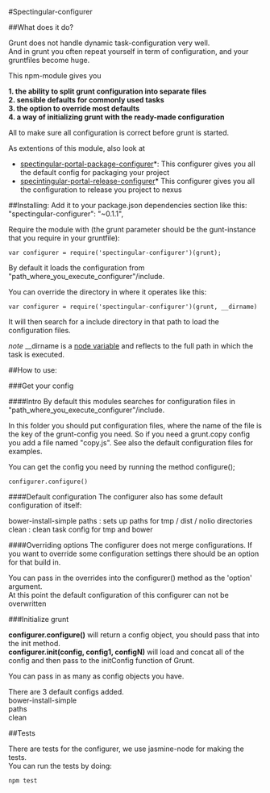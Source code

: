 #Spectingular-configurer

##What does it do?

Grunt does not handle dynamic task-configuration very well.   
And in grunt you often repeat yourself in term of configuration, and your gruntfiles become huge.

This npm-module gives you  
  
  
**1. the ability to split grunt configuration into separate files  
2. sensible defaults for commonly used tasks  
3. the option to override most defaults  
4. a way of initializing grunt with the ready-made configuration**


  
All to make sure all configuration is correct before grunt is started.

As extentions of this module, also look at  
* [spectingular-portal-package-configurer](https://stash.europe.intranet/projects/FL/repos/spectingular-portal-package-configurer/browse)*: This configurer gives you all the default config for packaging your project  
* [specintingular-portal-release-configurer](https://stash.europe.intranet/projects/FL/repos/spectingular-portal-release-configurer/browse)* This configurer gives you all the configuration to release you project to nexus


##Installing:
Add it to your package.json dependencies section like this:  "spectingular-configurer": "~0.1.1",

Require the module with (the grunt parameter should be the gunt-instance that you require in your gruntfile):

```
var configurer = require('spectingular-configurer')(grunt);
```

By default it loads the configuration from "path_where_you_execute_configurer"/include. 

You can override the directory in where it operates like this:  

``` 
var configurer = require('spectingular-configurer')(grunt, __dirname)
```

It will then search for a include directory in that path to load the configuration files.

*note* __dirname is a [node variable](https://nodejs.org/api/globals.html#globals_dirname) and reflects to the full path in which the task is executed.

##How to use:

###Get your config

####Intro
By default this modules searches for configuration files in "path_where_you_execute_configurer"/include. 

In this folder you should put configuration files, where the name of the file is the key of the grunt-config you need.
So if you need a grunt.copy config you add a file named "copy.js". See also the default configuration files for examples.

You can get the config you need by running the method configure();   

```
configurer.configure()
```

####Default configuration
The configurer also has some default configuration of itself:

bower-install-simple
paths  : sets up paths for tmp / dist / nolio directories
clean  : clean task config for tmp and bower



####Overriding options
The configurer does not merge configurations. 
If you want to override some configuration settings there should be an option for that build in.
  
You can pass in the overrides into the configurer() method as the 'option' argument.  
At this point the default configuration of this configurer can not be overwritten

###Initialize grunt

**configurer.configure()** will return a config object, you should pass that into the init method.  
**configurer.init(config, config1, configN)** will load and concat all of the config and then pass to the initConfig function of Grunt.   

You can pass in as many as config objects you have.

There are 3 default configs added.  
bower-install-simple  
paths  
clean  

##Tests

There are tests for the configurer, we use jasmine-node for making the tests.  
You can run the tests by doing:
```
npm test
```



